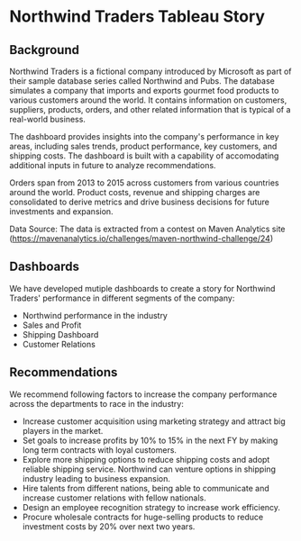 # Northwind Traders Tableau Story

## Background 
Northwind Traders is a fictional company introduced by Microsoft as part of their sample database series called Northwind and Pubs. The database simulates a company that imports and exports gourmet food products to various customers around the world. It contains information on customers, suppliers, products, orders, and other related information that is typical of a real-world business. 

The dashboard  provides insights into the company's performance in key areas, including sales trends, product performance, key customers, and shipping costs. The dashboard is built with a capability of accomodating additional inputs in future to analyze  recommendations. 

Orders span from 2013 to 2015 across customers from various countries around the world. Product costs, revenue and shipping charges are consolidated to derive metrics and drive business decisions for future investments and expansion.

Data Source: The data is extracted from  a contest on Maven Analytics site (https://mavenanalytics.io/challenges/maven-northwind-challenge/24)

## Dashboards
We have developed mutiple dashboards to create a story for Northwind Traders' performance in different segments of the company:

- Northwind performance in the industry
- Sales and Profit
- Shipping Dashboard
- Customer Relations

## Recommendations
We recommend following factors to increase the company performance across the departments to race in the industry:

- Increase customer acquisition using marketing strategy and attract big players in the market.
- Set goals to increase profits by 10% to 15% in the next FY by making long term contracts with loyal customers.
- Explore more shipping options to reduce shipping costs and adopt reliable shipping service. Northwind can venture options in shipping industry leading to business expansion.
- Hire talents from different nations, being able to communicate and increase customer relations with fellow nationals.
- Design an employee recognition strategy to increase work efficiency.
- Procure wholesale contracts for huge-selling products to reduce investment costs by 20% over next two years.




